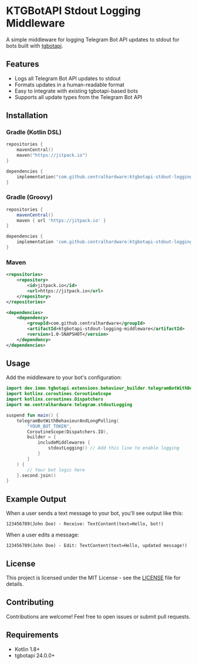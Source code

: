 # KTGBotAPI Stdout Logging Middleware

A simple middleware for logging Telegram Bot API updates to stdout for bots built with [tgbotapi](https://github.com/InsanusMokrassar/ktgbotapi).

## Features

- Logs all Telegram Bot API updates to stdout
- Formats updates in a human-readable format
- Easy to integrate with existing tgbotapi-based bots
- Supports all update types from the Telegram Bot API

## Installation

### Gradle (Kotlin DSL)

```kotlin
repositories {
    mavenCentral()
    maven("https://jitpack.io")
}

dependencies {
    implementation("com.github.centralhardware:ktgbotapi-stdout-logging-middleware:1.0-SNAPSHOT")
}
```

### Gradle (Groovy)

```groovy
repositories {
    mavenCentral()
    maven { url 'https://jitpack.io' }
}

dependencies {
    implementation 'com.github.centralhardware:ktgbotapi-stdout-logging-middleware:1.0-SNAPSHOT'
}
```

### Maven

```xml
<repositories>
    <repository>
        <id>jitpack.io</id>
        <url>https://jitpack.io</url>
    </repository>
</repositories>

<dependencies>
    <dependency>
        <groupId>com.github.centralhardware</groupId>
        <artifactId>ktgbotapi-stdout-logging-middleware</artifactId>
        <version>1.0-SNAPSHOT</version>
    </dependency>
</dependencies>
```

## Usage

Add the middleware to your bot's configuration:

```kotlin
import dev.inmo.tgbotapi.extensions.behaviour_builder.telegramBotWithBehaviourAndLongPolling
import kotlinx.coroutines.CoroutineScope
import kotlinx.coroutines.Dispatchers
import me.centralhardware.telegram.stdoutLogging

suspend fun main() {
    telegramBotWithBehaviourAndLongPolling(
        "YOUR_BOT_TOKEN",
        CoroutineScope(Dispatchers.IO),
        builder = {
            includeMiddlewares {
                stdoutLogging() // Add this line to enable logging
            }
        }
    ) {
        // Your bot logic here
    }.second.join()
}
```

## Example Output

When a user sends a text message to your bot, you'll see output like this:

```
123456789(John Doe) - Receive: TextContent(text=Hello, bot!)
```

When a user edits a message:

```
123456789(John Doe) - Edit: TextContent(text=Hello, updated message!)
```

## License

This project is licensed under the MIT License - see the [LICENSE](LICENSE) file for details.

## Contributing

Contributions are welcome! Feel free to open issues or submit pull requests.

## Requirements

- Kotlin 1.8+
- tgbotapi 24.0.0+